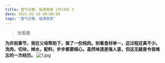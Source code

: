 ```yaml
---
title: 喜气迎春，福满我家 2月10日 3
date: 2021-02-10 00:00:00
tags: "喜气迎春，福满我家"
---
```

> 张爰鹿

**为庆祝春节，我在父母帮助下，做了一份炖肉。别看食材单一，这过程还真不少。洗肉，切块，焯水，配料，步步都要细心。虽然味道差强人意，但这无疑是令我难忘的一次经历。**
![1.jpg](https://i.loli.net/2021/02/10/zrDZYfjOd5k1c8h.jpg)